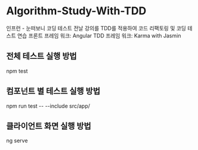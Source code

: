 # Algorithm-Study-With-TDD

인프런 - 눈떠보니 코딩 테스트 전날 강의를 TDD를 적용하여 코드 리팩토링 및 코딩 테스트 연습
프론트 프레임 워크: Angular
TDD 프레임 워크: Karma with Jasmin

## 전체 테스트 실행 방법

npm test

## 컴포넌트 별 테스트 실행 방법

npm run test -- --include src/app/<component>

## 클라이언트 화면 실행 방법

ng serve
